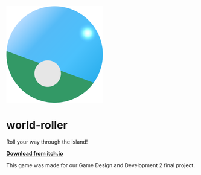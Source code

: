 <img src="https://raw.githubusercontent.com/shigeru22/world-roller/f15bb70831f85d5db091f2e0a72481ace711a7f2/Assets/Resources/Textures/UI/Icon.png?token=AOVFMBKBE3IZ4LODTACYQGDAYI3F6" height="256" width="256">

# world-roller
Roll your way through the island!

**[Download from itch.io](https://umn.itch.io/world-roller)**

This game was made for our Game Design and Development 2 final project.
